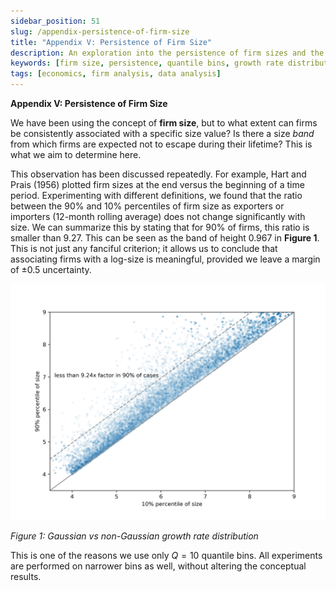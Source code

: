 ```yaml
---
sidebar_position: 51
slug: /appendix-persistence-of-firm-size
title: "Appendix V: Persistence of Firm Size"
description: An exploration into the persistence of firm sizes and the meaningfulness of associating firms to a size value over their lifetime.
keywords: [firm size, persistence, quantile bins, growth rate distribution]
tags: [economics, firm analysis, data analysis]
---
```


**Appendix V: Persistence of Firm Size**

We have been using the concept of **firm size**, but to what extent can firms be consistently associated with a specific size value? Is there a size *band* from which firms are expected not to escape during their lifetime? This is what we aim to determine here.

This observation has been discussed repeatedly. For example, Hart and Prais (1956) plotted firm sizes at the end versus the beginning of a time period. Experimenting with different definitions, we found that the ratio between the 90% and 10% percentiles of firm size as exporters or importers (12-month rolling average) does not change significantly with size. We can summarize this by stating that for 90% of firms, this ratio is smaller than 9.27. This can be seen as the band of height 0.967 in **Figure 1**. This is not just any fanciful criterion; it allows us to conclude that associating firms with a log-size is meaningful, provided we leave a margin of $\pm 0.5$ uncertainty.

![Gaussian vs non-Gaussian growth rate distribution](./figures/same_firm_variability.png)

*Figure 1: Gaussian vs non-Gaussian growth rate distribution*

This is one of the reasons we use only $Q = 10$ quantile bins. All experiments are performed on narrower bins as well, without altering the conceptual results.